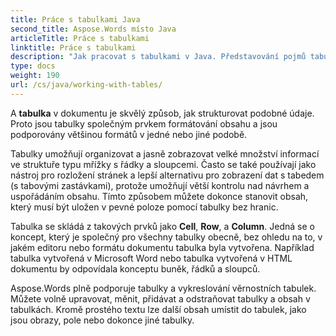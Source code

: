 ```yaml
---
title: Práce s tabulkami Java
second_title: Aspose.Words místo Java
articleTitle: Práce s tabulkami
linktitle: Práce s tabulkami
description: "Jak pracovat s tabulkami v Java. Představování pojmů tabulky uzel v Aspose.Words místo Java."
type: docs
weight: 190
url: /cs/java/working-with-tables/
---
```


A **tabulka** v dokumentu je skvělý způsob, jak strukturovat podobné údaje. Proto jsou tabulky společným prvkem formátování obsahu a jsou podporovány většinou formátů v jedné nebo jiné podobě.

Tabulky umožňují organizovat a jasně zobrazovat velké množství informací ve struktuře typu mřížky s řádky a sloupcemi. Často se také používají jako nástroj pro rozložení stránek a lepší alternativu pro zobrazení dat s tabedem (s tabovými zastávkami), protože umožňují větší kontrolu nad návrhem a uspořádáním obsahu. Tímto způsobem můžete dokonce stanovit obsah, který musí být uložen v pevné poloze pomocí tabulky bez hranic.

Tabulka se skládá z takových prvků jako **Cell**, **Row**, a **Column**. Jedná se o koncept, který je společný pro všechny tabulky obecně, bez ohledu na to, v jakém editoru nebo formátu dokumentu tabulka byla vytvořena. Například tabulka vytvořená v Microsoft Word nebo tabulka vytvořená v HTML dokumentu by odpovídala konceptu buněk, řádků a sloupců.

Aspose.Words plně podporuje tabulky a vykreslování věrnostních tabulek. Můžete volně upravovat, měnit, přidávat a odstraňovat tabulky a obsah v tabulkách. Kromě prostého textu lze další obsah umístit do tabulek, jako jsou obrazy, pole nebo dokonce jiné tabulky.